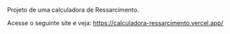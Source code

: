 Projeto de uma calculadora de Ressarcimento.

Acesse o seguinte site e veja: https://calculadora-ressarcimento.vercel.app/
